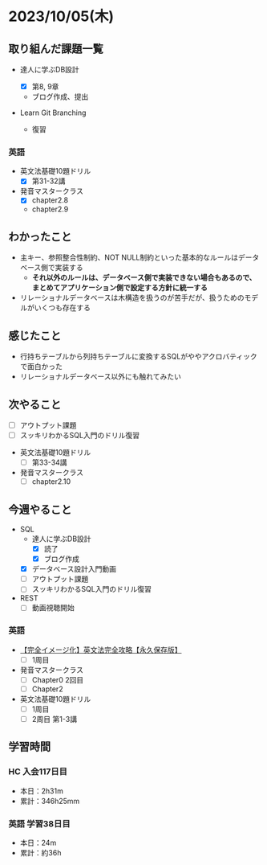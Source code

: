 # 2023/10/05(木)

## 取り組んだ課題一覧

- 達人に学ぶDB設計
  - [x] 第8, 9章
  - ブログ作成、提出

- Learn Git Branching
  - 復習

### 英語

- 英文法基礎10題ドリル
  - [x] 第31-32講
- 発音マスタークラス
  - [x] chapter2.8
  - chapter2.9

## わかったこと

- 主キー、参照整合性制約、NOT NULL制約といった基本的なルールはデータベース側で実装する
  - **それ以外のルールは、データベース側で実装できない場合もあるので、まとめてアプリケーション側で設定する方針に統一する**
- リレーショナルデータベースは木構造を扱うのが苦手だが、扱うためのモデルがいくつも存在する

## 感じたこと

- 行持ちテーブルから列持ちテーブルに変換するSQLがややアクロバティックで面白かった
- リレーショナルデータベース以外にも触れてみたい

## 次やること

- [ ] アウトプット課題
- [ ] スッキリわかるSQL入門のドリル復習

- 英文法基礎10題ドリル
  - [ ] 第33-34講
- 発音マスタークラス
  - [ ] chapter2.10

## 今週やること

- SQL
  - 達人に学ぶDB設計
    - [x] 読了
    - [x] ブログ作成
  - [x] データベース設計入門動画
  - [ ] アウトプット課題
  - [ ] スッキリわかるSQL入門のドリル復習
- REST
  - [ ] 動画視聴開始

### 英語

- [【完全イメージ化】英文法完全攻略【永久保存版】](https://youtu.be/c1xbL9Ql4F0?si=f3kFSn2FOjloqZXc)
  - [ ] 1周目
- 発音マスタークラス
  - [ ] Chapter0 2回目
  - [ ] Chapter2
- 英文法基礎10題ドリル
  - [ ] 1周目
  - [ ] 2周目 第1-3講

## 学習時間

### HC 入会117日目

- 本日：2h31m
- 累計：346h25mm

### 英語 学習38日目

- 本日：24m
- 累計：約36h
